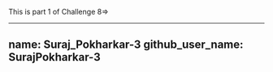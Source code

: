 This is part 1 of Challenge 8=>

---
name: Suraj_Pokharkar-3
github_user_name: SurajPokharkar-3
---
